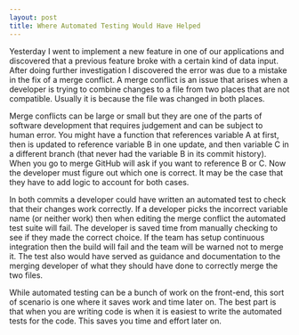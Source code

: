 ```yaml
---
layout: post
title: Where Automated Testing Would Have Helped
---
```

Yesterday I went to implement a new feature in one of our applications and discovered that a previous feature broke with a certain kind of data input. After doing further investigation I discovered the error was due to a mistake in the fix of a merge conflict. A merge conflict is an issue that arises when a developer is trying to combine changes to a file from two places that are not compatible. Usually it is because the file was changed in both places.

Merge conflicts can be large or small but they are one of the parts of software development that requires judgement and can be subject to human error. You might have a function that references variable A at first, then is updated to reference variable B in one update, and then variable C in a different branch (that never had the variable B in its commit history). When you go to merge GitHub will ask if you want to reference B or C. Now the developer must figure out which one is correct. It may be the case that they have to add logic to account for both cases. 

In both commits a developer could have written an automated test to check that their changes work correctly. If a developer picks the incorrect variable name (or neither work) then when editing the merge conflict the automated test suite will fail. The developer is saved time from manually checking to see if they made the correct choice. If the team has setup continuous integration then the build will fail and the team will be warned not to merge it. The test also would have served as guidance and documentation to the merging developer of what they should have done to correctly merge the two files.

While automated testing can be a bunch of work on the front-end, this sort of scenario is one where it saves work and time later on. The best part is that when you are writing code is when it is easiest to write the automated tests for the code. This saves you time and effort later on.
